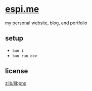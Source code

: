 # [espi.me][espi.me]

my personal website, blog, and portfolio

## setup

- `bun i`
- `bun run dev`

## license

[zlib/libpng][license]

[espi.me]: https://espi.me "link to espi (dot) me"
[license]: LICENSE.md "link to the zlib/libpng license"
